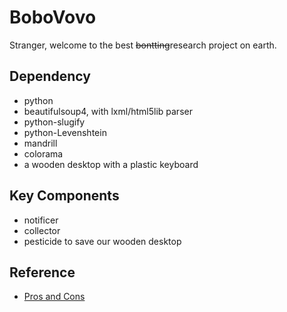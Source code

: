 # BoboVovo

Stranger, welcome to the best ~~bontting~~research project on earth.

## Dependency

* python
* beautifulsoup4, with lxml/html5lib parser
* python-slugify
* python-Levenshtein
* mandrill
* colorama
* a wooden desktop with a plastic keyboard
   
## Key Components

* notificer
* collector
* pesticide to save our wooden desktop

## Reference

* [Pros and Cons](https://www.reddit.com/r/Dota2Betting/comments/3lv98l/pros_and_cons_of_each_betting_site/)
